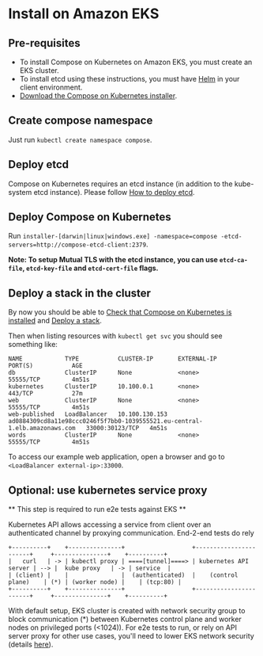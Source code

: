 # Install on Amazon EKS

## Pre-requisites
- To install Compose on Kubernetes on Amazon EKS, you must create an EKS cluster.
- To install etcd using these instructions, you must have [Helm](https://helm.sh) in your client environment.
- [Download the Compose on Kubernetes installer](https://github.com/docker/compose-on-kubernetes/releases).

## Create compose namespace

Just run `kubectl create namespace compose`.

## Deploy etcd

Compose on Kubernetes requires an etcd instance (in addition to the kube-system etcd instance). Please follow [How to deploy etcd](./deploy-etcd.md).

## Deploy Compose on Kubernetes

Run `installer-[darwin|linux|windows.exe] -namespace=compose -etcd-servers=http://compose-etcd-client:2379`.

**Note: To setup Mutual TLS with the etcd instance, you can use `etcd-ca-file`, `etcd-key-file` and `etcd-cert-file` flags.**

## Deploy a stack in the cluster

By now you should be able to [Check that Compose on Kubernetes is installed](../README.md#check-that-compose-on-kubernetes-is-installed) and [Deploy a stack](../README.md#deploy-a-stack).

Then when listing resources with `kubectl get svc` you should see something like:
``` 
NAME            TYPE           CLUSTER-IP       EXTERNAL-IP                                                                  PORT(S)           AGE
db              ClusterIP      None             <none>                                                                       55555/TCP         4m51s
kubernetes      ClusterIP      10.100.0.1       <none>                                                                       443/TCP           27m
web             ClusterIP      None             <none>                                                                       55555/TCP         4m51s
web-published   LoadBalancer   10.100.130.153   ad0884309cd8a11e98ccc0246f5f7bb0-1039555521.eu-central-1.elb.amazonaws.com   33000:30123/TCP   4m51s
words           ClusterIP      None             <none>                                                                       55555/TCP         4m51s
```

To access our example web application, open a browser and go to `<LoadBalancer external-ip>:33000`.

## Optional: use kubernetes service proxy
** This step is required to run e2e tests against EKS **

Kubernetes API allows accessing a service from client over an authenticated channel by proxying communication. End-2-end
tests do rely 

```
+----------+    +---------------+                   +-----------------------+     +---------------+    +----------+
|   curl   | -> | kubectl proxy | ====[tunnel]====> | kubernetes API server | --> |  kube proxy   | -> | service  |  
| (client) |    |               |  (authenticated)  |    (control plane)    | (*) | (worker node) |    | (tcp:80) |
+----------+    +---------------+                   +-----------------------+     +---------------+    +----------+
```
With default setup, EKS cluster is created with network security group to block communication (*) between Kubernetes control 
plane and worker nodes on privileged ports (<1024)). For e2e tests to run, or rely on API server proxy for other use
 cases, you'll need to lower EKS network security (details [here](https://docs.aws.amazon.com/eks/latest/userguide/sec-group-reqs.html)).
 
